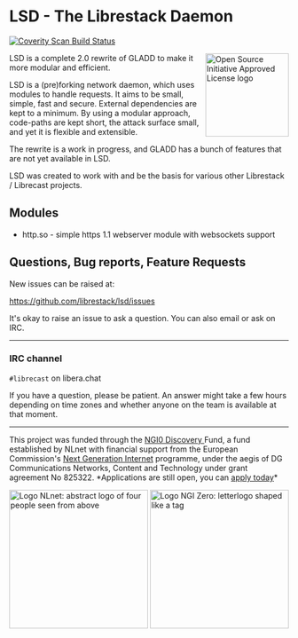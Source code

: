 # LSD - The Librestack Daemon

<a href="https://scan.coverity.com/projects/librestack-lsd">
  <img alt="Coverity Scan Build Status"
       src="https://scan.coverity.com/projects/21544/badge.svg"/>
</a>

<a href="https://opensource.org"><img height="150" align="right" src="https://opensource.org/files/OSIApprovedCropped.png" alt="Open Source Initiative Approved License logo"></a>

LSD is a complete 2.0 rewrite of GLADD to make it more modular and efficient.

LSD is a (pre)forking network daemon, which uses modules to handle requests.  It
aims to be small, simple, fast and secure.  External dependencies are kept to a
minimum.  By using a modular approach, code-paths are kept short, the attack
surface small, and yet it is flexible and extensible.

The rewrite is a work in progress, and GLADD has a bunch of features that are
not yet available in LSD.

LSD was created to work with and be the basis for various other Librestack /
Librecast projects.

## Modules

- http.so - simple https 1.1 webserver module with websockets support


## Questions, Bug reports, Feature Requests

New issues can be raised at:

https://github.com/librestack/lsd/issues

It's okay to raise an issue to ask a question.  You can also email or ask on
IRC.

<hr />

### IRC channel

`#librecast` on libera.chat

If you have a question, please be patient. An answer might take a few hours
depending on time zones and whether anyone on the team is available at that
moment. 

<hr />

<p class="bigbreak">
This project was funded through the <a href="https://nlnet.nl/discovery"> NGI0 Discovery </a> Fund, a fund established by NLnet with financial support from the European
Commission's <a href="https://ngi.eu">Next Generation Internet</a> programme, under the aegis of DG Communications Networks, Content and Technology under grant agreement No 825322. *Applications are still open, you can <a href="https://nlnet.nl/propose">apply today</a>*
</p>

<p>
  <a href="https://nlnet.nl/project/LibrecastLive/">
      <img width="250" src="https://nlnet.nl/logo/banner.png" alt="Logo NLnet: abstract logo of four people seen from above" class="logocenter" />
  </a>
  <a href="https://ngi.eu/">
      <img width="250" align="right" src="https://nlnet.nl/image/logos/NGI0_tag.png" alt="Logo NGI Zero: letterlogo shaped like a tag" class="logocenter" />
  </a>
</p>

